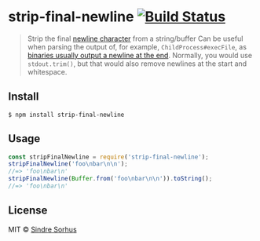 # strip-final-newline [![Build Status](https://travis-ci.com/sindresorhus/strip-final-newline.svg?branch=master)](https://travis-ci.com/sindresorhus/strip-final-newline)
> Strip the final [newline character](https://en.wikipedia.org/wiki/Newline) from a string/buffer
Can be useful when parsing the output of, for example, `ChildProcess#execFile`, as [binaries usually output a newline at the end](https://stackoverflow.com/questions/729692/why-should-text-files-end-with-a-newline). Normally, you would use `stdout.trim()`, but that would also remove newlines at the start and whitespace.
## Install
```
$ npm install strip-final-newline
```
## Usage
```js
const stripFinalNewline = require('strip-final-newline');
stripFinalNewline('foo\nbar\n\n');
//=> 'foo\nbar\n'
stripFinalNewline(Buffer.from('foo\nbar\n\n')).toString();
//=> 'foo\nbar\n'
```
## License
MIT © [Sindre Sorhus](https://sindresorhus.com)
